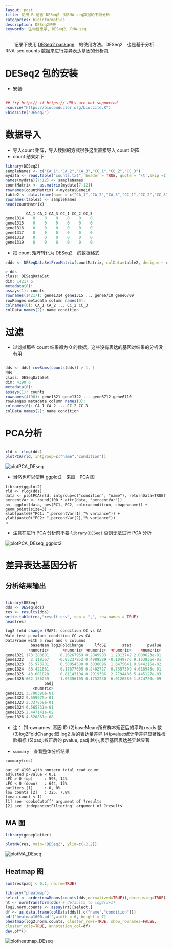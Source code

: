 ```yaml
---
layout: post
title: 使用 R 语言 DESeq2　对RNA-seq数据的下游分析 
categories: bioinformatics
description: DESeq2使用
keywords: 生物信息学, DESeq2, RNA-seq
---
```


　　记录下使用 [DESeq2 package](https://bioconductor.org/packages/release/bioc/html/DESeq2.html)　的使用方法。DESeq2　也是基于分析　RNA-seq counts 数据来进行差异表达基因的分析包

# DESeq2 包的安装

* 安装:

```r

## try http:// if https:// URLs are not supported
>source("https://bioconductor.org/biocLite.R")
>biocLite("DESeq2")

```

# 数据导入

* 导入count 矩阵，导入数据的方式很多这里直接导入 count 矩阵
* count 结果如下:

```r
library(DESeq2)
sampleNames <- c("CA_1","CA_2","CA_3","CC_1","CC_2","CC_3")
mydata <- read.table("counts.txt", header = TRUE, quote = '\t',skip =1)
names(mydata)[7:12] <- sampleNames
countMatrix <- as.matrix(mydata[7:12])
rownames(countMatrix) <-mydata$Geneid
table2 <- data.frame(name = c("CA_1","CA_2","CA_3","CC_1","CC_2","CC_3"),condition = ("CA","CA","CA","CC","CC","CC"))
rownames(table2) <- sampleNames
head(countMatrix)

         CA_1 CA_2 CA_3 CC_1 CC_2 CC_3
gene1314    0    0    0    0    0    0
gene1315    0    0    0    0    0    0
gene1316    0    0    0    0    0    0
gene1317    0    0    0    0    0    0
gene1318    0    0    0    0    0    0
gene1319    0    0    0    0    0    0

```
* 把 count 矩阵转化为 DESeq2　的数据格式

```r
>dds <- DESeqDataSetFromMatrix(countMatrix, colData=table2, design= ~ condition)

> dds
class: DESeqDataSet 
dim: 14217 6 
metadata(0):
assays(1): counts
rownames(14217): gene1314 gene1315 ... gene6710 gene6709
rowRanges metadata column names(0):
colnames(6): CA_1 CA_2 ... CC_2 CC_3
colData names(2): name condition

```


# 过滤

* 过滤掉那些 count 结果都为 0 的数据，这些没有表达的基因对结果的分析没有用

```r

dds <- dds[ rowSums(counts(dds)) > 1, ]
dds
class: DESeqDataSet 
dim: 4190 6 
metadata(0):
assays(1): counts
rownames(4190): gene1321 gene1322 ... gene6712 gene6710
rowRanges metadata column names(0):
colnames(6): CA_1 CA_2 ... CC_2 CC_3
colData names(2): name condition

```

# PCA分析


```r

rld <- rlog(dds)
plotPCA(rld, intgroup=c("name","condition"))


```

![plotPCA_DEseq](/images/posts/bioinformatics/plotPCA_DEseq.png)


* 当然也可以使用 ggplot2　来画　PCA 图

```
library(ggplot2)
rld <- rlog(dds)
data <- plotPCA(rld, intgroup=c("condition", "name"), returnData=TRUE)
percentVar <- round(100 * attr(data, "percentVar"))
p<- ggplot(data, aes(PC1, PC2, color=condition, shape=name)) +
geom_point(size=3) +
xlab(paste0("PC1: ",percentVar[1],"% variance")) +
ylab(paste0("PC2: ",percentVar[2],"% variance"))
p

```

* 注意在进行 PCA 分析前不要 `library(DESeq)` 否则无法进行 PCA 分析

![plotPCA_DEseq_ggplot2](/images/posts/bioinformatics/plotPCA_DEseq_ggplot2.png)

# 差异表达基因分析

## 分析结果输出

```r

library(DESeq)
dds <- DESeq(dds)
res <- results(dds)
write.table(res,"result.csv", sep = ",", row.names = TRUE)
head(res)

log2 fold change (MAP): condition CC vs CA 
Wald test p-value: condition CC vs CA 
DataFrame with 6 rows and 6 columns
           baseMean log2FoldChange     lfcSE       stat       pvalue
          <numeric>      <numeric> <numeric>  <numeric>    <numeric>
gene1321 173.288681     0.26267959 0.2049983  1.2813742 2.000623e-01
gene1322   2.118367    -0.05237952 0.4989589 -0.1049776 9.163936e-01
gene1323  35.973701     0.50054580 0.3038096  1.6475641 9.944215e-02
gene1324  88.421661     0.17677605 0.2402727  0.7357309 4.618945e-01
gene1325  43.001828     0.81143104 0.2919396  2.7794486 5.445127e-03
gene1326 662.136259    -1.05356105 0.1752230 -6.0126880 1.824720e-09
                 padj
            <numeric>
gene1321 3.790396e-01
gene1322 9.559679e-01
gene1323 2.337858e-01
gene1324 6.565731e-01
gene1325 2.447141e-02
gene1326 4.520861e-08
```
* 注：
(1)rownames: 基因 ID
(2)baseMean:所有样本矫正后的平均 reads 数
(3)log2FoldChange:取 log2 后的表达量差异
(4)pvalue:统计学差异显著性检验指标
(5)padj:校正后的 pvalue, padj 越小,表示基因表达差异越显著

* `summary`　查看整体分析结果

```
summary(res)

out of 4190 with nonzero total read count
adjusted p-value < 0.1
LFC > 0 (up)     : 595, 14% 
LFC < 0 (down)   : 644, 15% 
outliers [1]     : 0, 0% 
low counts [2]   : 325, 7.8% 
(mean count < 1)
[1] see 'cooksCutoff' argument of ?results
[2] see 'independentFiltering' argument of ?results

```

## MA 图

```r
library(geneplotter)

plotMA(res, main="DESeq2", ylim=c(-2,2))


```

![plotMA_DEseq](/images/posts/bioinformatics/plotMA_DEseq.png)


## Heatmap 图

```r
sum(res$padj < 0.1, na.rm=TRUE)

library("pheatmap")
select <- order(rowMeans(counts(dds,normalized=TRUE)),decreasing=TRUE)[1:1000]
nt <- normTransform(dds) # defaults to log2(x+1)
log2.norm.counts <- assay(nt)[select,]
df <- as.data.frame(colData(dds)[,c("name","condition")])
pdf('heatmap1000.pdf',width = 6, height = 7)
pheatmap(log2.norm.counts, cluster_rows=TRUE, show_rownames=FALSE,
cluster_cols=TRUE, annotation_col=df)
dev.off()

```

![plotheatmap_DEseq](/images/posts/bioinformatics/plotheatmap_DEseq.png)
